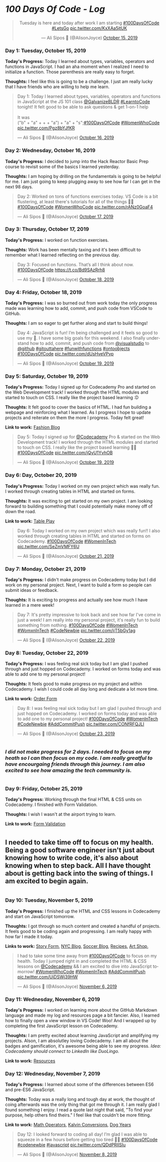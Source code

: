 # <em>**100 Days Of Code - Log**</em>
<center><blockquote class="twitter-tweet"><p lang="en" dir="ltr">Tuesday is here and today after work I am starting <a href="https://twitter.com/hashtag/100DaysOfCode?src=hash&amp;ref_src=twsrc%5Etfw">#100DaysOfCode</a> <a href="https://twitter.com/hashtag/LetsGo?src=hash&amp;ref_src=twsrc%5Etfw">#LetsGo</a> <a href="https://t.co/KxXAa5jtUK">pic.twitter.com/KxXAa5jtUK</a></p>&mdash; Ali Sipos 🥑 (@AlisonJoyce) <a href="https://twitter.com/AlisonJoyce/status/1184106972947157001?ref_src=twsrc%5Etfw">October 15, 2019</a></blockquote> </center>

### **Day 1: Tuesday, October 15, 2019**

**Today's Progress:** 
Today I learned about types, variables, operators and functions in JavaScript. I had an aha moment when I realized I need to initialize a function. Those parenthesis are really easy to forget.

**Thoughts:** 
I feel like this is going to be a challenge. I just am really lucky that I have friends who are willing to help me learn. 
<!-- Tweet --->
<blockquote class="twitter-tweet"><p lang="en" dir="ltr">Day 1: Today I learned about types, variables, operators and functions in JavaScript at the JS 101 class <a href="https://twitter.com/galvanizeBLDR?ref_src=twsrc%5Etfw">@GalvanizeBLDR</a> <a href="https://twitter.com/hashtag/LearntoCode?src=hash&amp;ref_src=twsrc%5Etfw">#LearntoCode</a> tonight! It felt good to be able to ask questions &amp; get 1-on-1 help<br><br>It was<br>(&quot;b&quot; + &quot;a&quot; + + + &quot;a&quot;) + &quot;a&quot; + &quot;s&quot;;<a href="https://twitter.com/hashtag/100DaysOfCode?src=hash&amp;ref_src=twsrc%5Etfw">#100DaysOfCode</a> <a href="https://twitter.com/hashtag/WomenWhoCode?src=hash&amp;ref_src=twsrc%5Etfw">#WomenWhoCode</a> <a href="https://t.co/Pgz8bYJfKR">pic.twitter.com/Pgz8bYJfKR</a></p>&mdash; Ali Sipos 🥑 (@AlisonJoyce) <a href="https://twitter.com/AlisonJoyce/status/1184327161664040961?ref_src=twsrc%5Etfw">October 16, 2019</a></blockquote> 

### **Day 2: Wednesday, October 16, 2019**

**Today's Progress:** 
I decided to jump into the Hack Reactor Basic Prep course to revisit some of the basics I learned yesterday. 

**Thoughts:** 
I am hoping by drilling on the fundamentals is going to be helpful for me. I am just going to keep plugging away to see how far I can get in the next 98 days. 
<!-- Tweet --->
<blockquote class="twitter-tweet"><p lang="en" dir="ltr">Day 2: Worked on tons of functions exercises today. VS Code is a bit flustering, at least there&#39;s tutorials for all of the things 👩‍💻<a href="https://twitter.com/hashtag/100DaysOfCode?src=hash&amp;ref_src=twsrc%5Etfw">#100DaysOfCode</a> <a href="https://twitter.com/hashtag/WomenWhoCode?src=hash&amp;ref_src=twsrc%5Etfw">#WomenWhoCode</a> <a href="https://t.co/rANz0GoaF4">pic.twitter.com/rANz0GoaF4</a></p>&mdash; Ali Sipos 🥑 (@AlisonJoyce) <a href="https://twitter.com/AlisonJoyce/status/1184716793924866048?ref_src=twsrc%5Etfw">October 17, 2019</a></blockquote> 

### **Day 3: Thursday, October 17, 2019**

**Today's Progress:** 
I worked on function exercises.

**Thoughts:** 
Work has been mentally taxing and it's been difficult to remember what I learned reflecting on the previous day. 
<!-- Tweet --->
<blockquote class="twitter-tweet"><p lang="en" dir="ltr">Day 3: Focused on functions. That’s all I think about now. <a href="https://twitter.com/hashtag/100DaysOfCode?src=hash&amp;ref_src=twsrc%5Etfw">#100DaysOfCode</a> <a href="https://t.co/Bd9SAzRrh8">https://t.co/Bd9SAzRrh8</a></p>&mdash; Ali Sipos 🥑 (@AlisonJoyce) <a href="https://twitter.com/AlisonJoyce/status/1185019416154537984?ref_src=twsrc%5Etfw">October 18, 2019</a></blockquote>

### **Day 4: Friday, October 18, 2019**

**Today's Progress:** 
I was so burned out from work today the only progress made was learning how to add, commit, and push code from VSCode to GitHub. 

**Thoughts:** 
I am so eager to get further along and start to build things! 
<!-- Tweet --->
<blockquote class="twitter-tweet"><p lang="en" dir="ltr">Day 4: JavaScript is fun! I’m being challenged and it feels so good to use my 🧠. I have some big goals for this weekend. I also finally understand how to add, commit, and push code from <a href="https://twitter.com/VisualStudio?ref_src=twsrc%5Etfw">@visualstudio</a> to <a href="https://twitter.com/github?ref_src=twsrc%5Etfw">@github</a> <a href="https://twitter.com/hashtag/gitouttahere?src=hash&amp;ref_src=twsrc%5Etfw">#gitouttahere</a> <a href="https://twitter.com/hashtag/funwithfunctions?src=hash&amp;ref_src=twsrc%5Etfw">#funwithfunctions</a> <a href="https://twitter.com/hashtag/ontoobjects?src=hash&amp;ref_src=twsrc%5Etfw">#ontoobjects</a> <a href="https://twitter.com/hashtag/100DaysOfCode?src=hash&amp;ref_src=twsrc%5Etfw">#100DaysOfCode</a> <a href="https://t.co/dUsHveVPvp">pic.twitter.com/dUsHveVPvp</a></p>&mdash; Ali Sipos 🥑 (@AlisonJoyce) <a href="https://twitter.com/AlisonJoyce/status/1185388019294949378?ref_src=twsrc%5Etfw">October 19, 2019</a></blockquote> 

### **Day 5: Saturday, October 19, 2019**

**Today's Progress:** 
Today I signed up for Codecademy Pro and started on the Web Development track! I worked through the HTML modules and started to touch on CSS. I really like the project based learning :D 

**Thoughts:** 
It felt good to cover the basics of HTML. I had fun building a webpage and reinforcing what I learned. As I progress I hope to update projects and reiterate on them the more I progress. Today felt great!

**Link to work:** [Fashion Blog](https://github.com/WildMountainAir/100-days-of-code/blob/master/practice-projects/fashionblog/fashionblogpp.html)
<!-- Tweet --->
<blockquote class="twitter-tweet"><p lang="en" dir="ltr">Day 5: Today I signed up for <a href="https://twitter.com/Codecademy?ref_src=twsrc%5Etfw">@Codecademy</a> Pro &amp; started on the Web Development track! I worked through the HTML modules and started to touch on CSS. I really like the project based learning 👩‍💻 <a href="https://twitter.com/hashtag/100DaysOfCode?src=hash&amp;ref_src=twsrc%5Etfw">#100DaysOfCode</a> <a href="https://t.co/jQyU1YvhOB">pic.twitter.com/jQyU1YvhOB</a></p>&mdash; Ali Sipos 🥑 (@AlisonJoyce) <a href="https://twitter.com/AlisonJoyce/status/1185669047154688000?ref_src=twsrc%5Etfw">October 19, 2019</a></blockquote> 

### **Day 6: Day, October 20, 2019**

**Today's Progress:** 
Today I worked on my own project which was really fun. I worked through creating tables in HTML and started on forms. 

**Thoughts:** 
It was exciting to get started on my own project. I am looking forward to building something that I could potentially make money off of down the road. 

**Link to work:** [Table Play](https://github.com/WildMountainAir/100-days-of-code/blob/master/practice-projects/tablespp/winefestpp.html)
<!-- Tweet --->
<blockquote class="twitter-tweet"><p lang="en" dir="ltr">Day 6: Today I worked on my own project which was really fun!! I also worked through creating tables in HTML and started on forms on Codecademy. <a href="https://twitter.com/hashtag/100DaysOfCode?src=hash&amp;ref_src=twsrc%5Etfw">#100DaysOfCode</a> <a href="https://twitter.com/hashtag/WomenInTech?src=hash&amp;ref_src=twsrc%5Etfw">#WomenInTech</a> <a href="https://t.co/SeZmVMFY6U">pic.twitter.com/SeZmVMFY6U</a></p>&mdash; Ali Sipos 🥑 (@AlisonJoyce) <a href="https://twitter.com/AlisonJoyce/status/1186107789459910656?ref_src=twsrc%5Etfw">October 21, 2019</a></blockquote> 

### **Day 7: Monday, October 21, 2019**

**Today's Progress:** 
I didn't make progress on Codecademy today but I did work on my personal project. Next, I want to build a form so people can submit ideas or feedback. 

**Thoughts:** 
It is exciting to progress and actually see how much I have learned in a mere week! 
<!-- Tweet --->
<blockquote class="twitter-tweet"><p lang="en" dir="ltr">Day 7: It&#39;s pretty impressive to look back and see how far I&#39;ve come in just a week! I am really into my personal project, it&#39;s really fun to build something from nothing. <a href="https://twitter.com/hashtag/100DaysOfCode?src=hash&amp;ref_src=twsrc%5Etfw">#100DaysOfCode</a> <a href="https://twitter.com/hashtag/WomenInTech?src=hash&amp;ref_src=twsrc%5Etfw">#WomenInTech</a> <a href="https://twitter.com/hashtag/WomxnInTech?src=hash&amp;ref_src=twsrc%5Etfw">#WomxnInTech</a> <a href="https://twitter.com/hashtag/CodeNewbie?src=hash&amp;ref_src=twsrc%5Etfw">#CodeNewbie</a> <a href="https://t.co/ijT5bGy1ag">pic.twitter.com/ijT5bGy1ag</a></p>&mdash; Ali Sipos 🥑 (@AlisonJoyce) <a href="https://twitter.com/AlisonJoyce/status/1186456199329239040?ref_src=twsrc%5Etfw">October 22, 2019</a></blockquote> 

### **Day 8: Tuesday, October 22, 2019**

**Today's Progress:** 
I was feeling real sick today but I am glad I pushed through and just hopped on Codecademy. I worked on forms today and was able to add one to my personal project!

**Thoughts:** 
It feels good to make progress on my project and within Codecademy. I wish I could code all day long and dedicate a lot more time. 

**Link to work:** [Order Form](https://github.com/WildMountainAir/100-days-of-code/blob/master/practice-projects/orderformpp/orderformpp.html)
<!-- Tweet --->
<blockquote class="twitter-tweet"><p lang="en" dir="ltr">Day 8: I was feeling real sick today but I am glad I pushed through and just hopped on Codecademy. I worked on forms today and was able to add one to my personal project! <a href="https://twitter.com/hashtag/100DaysOfCode?src=hash&amp;ref_src=twsrc%5Etfw">#100DaysOfCode</a> <a href="https://twitter.com/hashtag/WomenInTech?src=hash&amp;ref_src=twsrc%5Etfw">#WomenInTech</a> <a href="https://twitter.com/hashtag/CodeNewbie?src=hash&amp;ref_src=twsrc%5Etfw">#CodeNewbie</a> <a href="https://twitter.com/hashtag/AddCommitPush?src=hash&amp;ref_src=twsrc%5Etfw">#AddCommitPush</a> <a href="https://t.co/CONfRFQJLl">pic.twitter.com/CONfRFQJLl</a></p>&mdash; Ali Sipos 🥑 (@AlisonJoyce) <a href="https://twitter.com/AlisonJoyce/status/1186848894681878529?ref_src=twsrc%5Etfw">October 23, 2019</a></blockquote> 

#
###  <em>I did not make progress for 2 days. I needed to focus on my heath so I can then focus on my code. I am really greatful to have encourgaing friends through this journey. I am also excited to see how amazing the tech community is. </em>
#
### **Day 9: Friday, October 25, 2019**

**Today's Progress:** 
Working through the final HTML & CSS units on Codecademy. I finished with Form Validation.

**Thoughts:** 
I wish I wasn't at the airport trying to learn. 

**Link to work:** [Form Validation](https://github.com/WildMountainAir/100-days-of-code/blob/master/practice-projects/formvalidationpp/formvalidationapp.html)
# 
## I needed to take time off to focus on my health. Being a good software engineer isn't just about knowing how to write code, it's also about knowing when to step back. All I have thought about is getting back into the swing of things. I am excited to begin again. 
#
### **Day 10: Tuesday, November 5, 2019**

**Today's Progress:** 
I finished up the HTML and CSS lessons in Codecademy and start on JavaScript tomorrow.

**Thoughts:** 
I got through so much content and created a handful of projects. It feels good to be coding again and progressing. I am really happy with how far I made it today. 

**Links to work:** [Story Form](https://github.com/WildMountainAir/100-days-of-code/tree/master/practice-projects/storyformpp), [NYC Blog](https://github.com/WildMountainAir/100-days-of-code/tree/master/practice-projects/minipps/nycblogpp), [Soccer Blog](https://github.com/WildMountainAir/100-days-of-code/tree/master/practice-projects/minipps/soccerblogpp), [Recipes](https://github.com/WildMountainAir/100-days-of-code/tree/master/practice-projects/minipps/healthyrecipespp), [Art Shop](https://github.com/WildMountainAir/100-days-of-code/tree/master/practice-projects/dasmotopp),
<!-- Tweet --->
<blockquote class="twitter-tweet"><p lang="en" dir="ltr">I had to take some time away from <a href="https://twitter.com/hashtag/100DaysOfCode?src=hash&amp;ref_src=twsrc%5Etfw">#100DaysOfCode</a> to focus on my health. Today I jumped right in and completed the HTML &amp; CSS lessons on <a href="https://twitter.com/Codecademy?ref_src=twsrc%5Etfw">@Codecademy</a> &amp;&amp; I am excited to dive into JavaScript tomorrow! <a href="https://twitter.com/hashtag/WomenWhoCode?src=hash&amp;ref_src=twsrc%5Etfw">#WomenWhoCode</a> <a href="https://twitter.com/hashtag/WomenInTech?src=hash&amp;ref_src=twsrc%5Etfw">#WomenInTech</a> <a href="https://twitter.com/hashtag/AddCommitPush?src=hash&amp;ref_src=twsrc%5Etfw">#AddCommitPush</a> <a href="https://t.co/UiDSWj39HW">pic.twitter.com/UiDSWj39HW</a></p>&mdash; Ali Sipos 🥑 (@AlisonJoyce) <a href="https://twitter.com/AlisonJoyce/status/1191894275987894272?ref_src=twsrc%5Etfw">November 6, 2019</a></blockquote> 

### **Day 11: Wednesday, November 6, 2019**

**Today's Progress:** 
I worked on learning more about the GitHub Markdown language and made my log and resources page a bit fancier. Also, I learned how to finally open a view window in VS Code! Woo! And I wrapped up by completing the first JavaScript lesson on Codecademy.

**Thoughts:** 
I am pretty excited about learning JavaScript and amplifying my projects. Alson, I am absolutley loving Codecademy. I am all about the badges and gamification, it's awesome being able to see my progress. <em>Idea: Codecademy should connect to LinkedIn like DuoLingo.</em>

**Link to work:** [Resources](https://github.com/WildMountainAir/100-days-of-code/blob/master/resources/resources.md)

### **Day 12: Wednesday, November 7, 2019**

**Today's Progress:** 
I learned about some of the differences between ES6 and pre-ES6 JavaScript. 

**Thoughts:** 
Today was a really long and tough day at work, the thought of coing afterwards was the only thing that got me through it. I am really glad I found something I enjoy. I read a quote last night that said, "To find your purpose, help others find theirs." I feel like that couldn't be more fitting. 

**Link to work:** [Math Operators](https://github.com/WildMountainAir/100-days-of-code/blob/master/exercises/mathOperators.js), [Kalvin Conversions](https://github.com/WildMountainAir/100-days-of-code/blob/master/exercises/kelvinconvert.js), [Dog Years](https://github.com/WildMountainAir/100-days-of-code/blob/master/exercises/dogyears.js)  

<blockquote class="twitter-tweet"><p lang="en" dir="ltr">Day 12: I looked forward to coding all day! I’m glad I was able to squeeze in a few hours before getting too tired 👩‍💻 <a href="https://twitter.com/hashtag/100DaysOfCode?src=hash&amp;ref_src=twsrc%5Etfw">#100DaysOfCode</a> <a href="https://twitter.com/hashtag/codenewbie?src=hash&amp;ref_src=twsrc%5Etfw">#codenewbie</a> <a href="https://twitter.com/hashtag/javascript?src=hash&amp;ref_src=twsrc%5Etfw">#javascript</a> <a href="https://t.co/QDdPRIlSIu">pic.twitter.com/QDdPRIlSIu</a></p>&mdash; Ali Sipos 🥑 (@AlisonJoyce) <a href="https://twitter.com/AlisonJoyce/status/1192696146864402432?ref_src=twsrc%5Etfw">November 8, 2019</a></blockquote> 

<!---
### **Day Num: Day, November 00, 2019**

**Today's Progress:** 


**Thoughts:** 


**Link to work:** [Story Form](https://github.com/WildMountainAir/100-days-of-code/tree/master/practice-projects/storyformpp)

!! Paste Tweet Embed link Here
#
--->